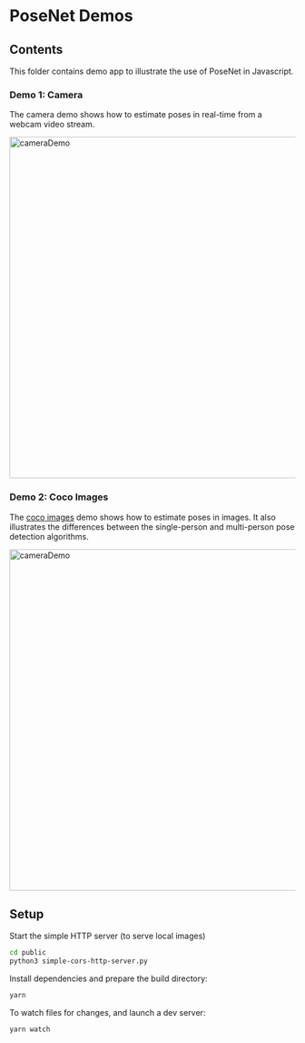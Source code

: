 # PoseNet Demos

## Contents
This folder contains demo app to illustrate the use of PoseNet in Javascript.

### Demo 1: Camera

The camera demo shows how to estimate poses in real-time from a webcam video stream.

<img src="https://raw.githubusercontent.com/irealva/tfjs-models/master/posenet/demos/camera.gif" alt="cameraDemo" style="width: 600px;"/>


### Demo 2: Coco Images

The [coco images](http://cocodataset.org/#home) demo shows how to estimate poses in images. It also illustrates the differences between the single-person and multi-person pose detection algorithms.

<img src="https://raw.githubusercontent.com/irealva/tfjs-models/master/posenet/demos/coco.gif" alt="cameraDemo" style="width: 600px;"/>


## Setup

Start the simple HTTP server (to serve local images)

```sh
cd public
python3 simple-cors-http-server.py 
```

Install dependencies and prepare the build directory:

```sh
yarn
```

To watch files for changes, and launch a dev server:

```sh
yarn watch
```

